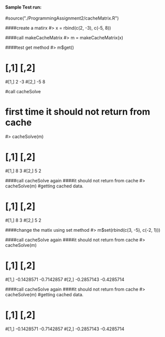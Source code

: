 #### Sample Test run:
#source("./ProgrammingAssignment2/cacheMatrix.R")

####create a matirx
#> x = rbind(c(2, -3), c(-5, 8))

####call makeCacheMatrix
#> m = makeCacheMatrix(x)

####test get  method
#> m$get()
#     [,1] [,2]
#[1,]    2   -3
#[2,]   -5    8

#call cacheSolve
# first time it should not return from cache
#> cacheSolve(m)
#     [,1] [,2]
#[1,]    8    3
#[2,]    5    2

####call cacheSolve again
####it should not return from cache
#> cacheSolve(m)
#getting cached data.
#     [,1] [,2]
#[1,]    8    3
#[2,]    5    2

####change the matix using set method
#> m$set(rbind(c(3, -5), c(-2, 1)))

####call cacheSolve again
####it should not return from cache
#> cacheSolve(m)
#           [,1]       [,2]
#[1,] -0.1428571 -0.7142857
#[2,] -0.2857143 -0.4285714

####call cacheSolve again
####it should not return from cache
#> cacheSolve(m)
#getting cached data.
#           [,1]       [,2]
#[1,] -0.1428571 -0.7142857
#[2,] -0.2857143 -0.4285714